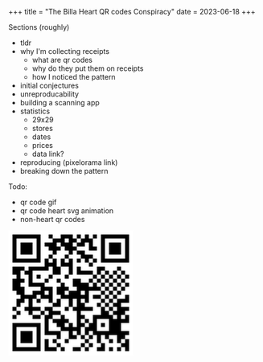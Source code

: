 +++
title = "The Billa Heart QR codes Conspiracy"
date = 2023-06-18
+++

Sections (roughly)
- tldr
- why I'm collecting receipts
  - what are qr codes
  - why do they put them on receipts
  - how I noticed the pattern
- initial conjectures
- unreproducability
- building a scanning app
- statistics
  - 29x29
  - stores
  - dates
  - prices
  - data link?
- reproducing (pixelorama link)
- breaking down the pattern

Todo:
- qr code gif
- qr code heart svg animation
- non-heart qr codes

![qr code 1](qr1.png)
